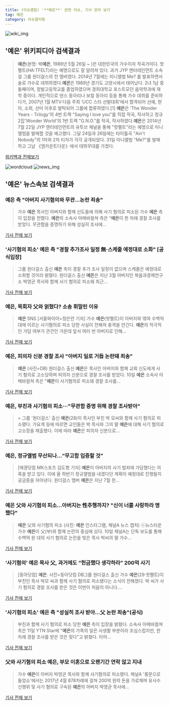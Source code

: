 ```yaml
---
title: (이슈클립) '**예은**' 관련 이슈, 기사 모아 보기
tag: 예은
category: 이슈클리핑
---
```

![wiki_img](https://user-images.githubusercontent.com/42597476/44503234-41136a80-a6d0-11e8-9071-6fc6418eafe4.png)
## **'**예은**'** 위키피디아 검색결과
>**예은**(본명: 박**예은**, 1989년 5월 26일 ~ )은 대한민국의 가수이자 작곡가이다. 핫펠트(HA:TFELT)라는 예명으로도 잘 알려져 있다. 과거 JYP 엔터테인먼트 소속 걸 그룹 원더걸스의 전 멤버였다. 2014년 7월에는 미니앨범 Me? 를 발표하면서 솔로 가수로 데뷔하였다.**예은**은 1989년 경기도 고양시에서 태어났다. 2녀 1남 중 둘째이며, 정발고등학교를 졸업하였으며 경희대학교 포스트모던 음악학과에 재학 중이다. 개인적으로 댄스 동아리나 보컬 동아리 등을 통해 가수 데뷔를 준비하다가, 2007년 1월 MTV·다음 주최 ‘UCC 스타 선발대회’에서 합격되어 선예, 현아, 소희, 선미 이후로 발탁되어 그룹에 합류하였다.[1] **예은**은 'The Wonder Years - Trilogy'의 4번 트랙 "Saying I love you"를 직접 작곡, 작사하고 정규 2집'Wonder World'의 1번 트랙 "G.N.O."를 작곡, 작사하였다.**예은**은 2014년 7월 22일 JYP 엔터테인먼트의 유투브 채널을 통해 "핫펠트"라는 예명으로 미니앨범을 발매할 것을 예고했다. 그달 24일과 26일에는 타이틀곡 "Ain't Nobody"의 1차와 2차 티저가 각각 공개되었다. 31일 미니앨범 "Me?"를 발매하고 그날 《엠카운트다운》에서 데뷔무대를 가졌다.

<a href="https://ko.wikipedia.org/wiki/예은" target="_blank">위키백과 전체보기</a>

![wordcloud](https://s3.ap-northeast-2.amazonaws.com/lyrics101-wordcloud/2018-09-11-1536633030.png)
![news_img](https://user-images.githubusercontent.com/42597476/44507050-1206f400-a6e4-11e8-8d98-7ffbfebb353f.png)
## **'**예은**'** 뉴스속보 검색결과
### **예은** 측 "아버지 사기혐의와 무관...논란 죄송"

>가수 **예은** 목사인 아버지와 함께 신도들에 의해 사기 혐의로 피소된 가수 **예은** 측이 입장을 전했다. **예은**의 소속사 아메바컬쳐 측은 “**예은**이 한 차례 경찰 조사를 받았다. 무관함을 증명하기 위해 성실히 조사에...

<a href="http://starin.edaily.co.kr/news/newspath.asp?newsid=01131606619339136" target="_blank">기사 전체 보기</a>

### '사기혐의 피소' **예은** 측 "경찰 추가조사 일정 無·스케줄 예정대로 소화" [공식입장]

>그룹 원더걸스 출신 **예은** 측이 경찰 추가 조사 일정이 없으며 스케줄은 예정대로 소화할 것이라 밝혔다.   원더걸스 출신 **예은**은 지난 3월 아버지인 복음과경제연구소 박영균 목사와 함께 사기 혐의로 피소돼 최근...

<a href="http://www.osen.co.kr/article/G1110986764" target="_blank">기사 전체 보기</a>

### **예은**, 목회자 父와 얽혔다? 소송 휘말린 이유

>**예은** SNS [서울와이어=정은란 기자] 가수 **예은**(핫펠트)이 아버지와 엮여 수백억대에 이르는 사기혐의로 피소 당한 사실이 전해져 충격을 안긴다. **예은**의 적극적인 가담 여부가 관건인 가운데 앞서 여러 번 아버지로 인해...

<a href="http://www.seoulwire.com/news/articleView.html?idxno=26003" target="_blank">기사 전체 보기</a>

### **예은**, 피의자 신분 경찰 조사 "아버지 일로 거듭 논란돼 죄송"

>**예은** (사진=DB) 원더걸스 출신 **예은**은 목사인 아버지와 함께 교회 신도에게 사기 혐의로 고소당하며 피의자 신분으로 경찰 조사를 받았다. 10일 **예은** 소속사 아메바컬쳐 측은 "**예은**이 사기혐의로 피소돼 경찰 조사를...

<a href="http://news.hankyung.com/article/201809110300I" target="_blank">기사 전체 보기</a>

### **예은**, 부친과 사기혐의 피소···"무관함 증명 위해 경찰 조사받아"

>= 그룹 '원더걸스' 출신 **예은**(28)이 목사인 부친 박 모씨와 함께 사기 혐의로 피소됐다. 가요계 등에 따르면 교인들은 박 목사와 그의 딸 **예은**에 대해 사기 혐의로 고소장을 제출했다. 이에 따라 **예은**은 피의자 신분으로...

<a href="http://www.newsis.com/view/?id=NISX20180911_0000414873&cID=10601&pID=10600" target="_blank">기사 전체 보기</a>

### **예은**, 정규앨범 무산되나…“무고함 입증할 것”

>[매경닷컴 MK스포츠 김도형 기자] **예은**이 아버지의 사기 범죄에 가담했다는 의혹을 받고 있다. 이에 올 하반기 정규앨범을 내겠다던 계획이 예정대로 진행될지 궁금증을 자아낸다. 원더걸스 멤버 **예은**은 지난 7월 한...

<a href="http://sports.mk.co.kr/view.php?year=2018&no=571107" target="_blank">기사 전체 보기</a>

### **예은** 父와 사기혐의 피소…아버지는 性추행까지? "신이 너를 사랑하라 명했다"

>**예은** 父와 사기혐의 피소 (사진: **예은** 인스타그램, 채널A 뉴스 캡처) ⓒ뉴스타운 가수 **예은**이 父(부)와 함께 논란의 중심에 섰다. 10일 채널A는 단독 보도를 통해 수백억 원 대의 사기 혐의로 논란을 빚은 목사 박씨의 딸 가수...

<a href="http://www.newstown.co.kr/news/articleView.html?idxno=340062" target="_blank">기사 전체 보기</a>

### ‘사기혐의’ **예은** 목사 父, 과거에도 “헌금했다 생각하라” 200억 사기

>[동아닷컴] **예은**. 사진=동아닷컴 DB그룹 원더걸스 출신 가수 **예은**(29·핫펠트)이 부친인 목사 박모 씨과 함께 사기 혐의로 피소됐다는 소식이 전해졌다. 박 씨가 사기 혐의로 경찰 조사를 받은 것은 이번이 처음이 아니다....

<a href="http://news.donga.com/3/all/20180911/91926943/2" target="_blank">기사 전체 보기</a>

### '사기혐의 피소' **예은** 측 "성실히 조사 받아...父 논란 죄송"(공식)

>부친과 함께 사기 혐의로 피소 당한 **예은** 측이 입장을 밝혔다. 소속사 아메바컬쳐 측은 11일 YTN Star에 "**예은**의 가족의 일은 사생활 부분이라 조심스럽지만, 한 차례 경찰 조사를 받은 것은 맞다"고 밝혔다. 이어...

<a href="http://www.ytn.co.kr/_sn/0117_201809110931503832" target="_blank">기사 전체 보기</a>

### 父와 사기혐의 피소 **예은**, 부모 이혼으로 오랜기간 연락 않고 지내

>가수 **예은**이 아버지 박영균 목사와 함께 사기혐의로 피소됐다. 채널A '풍문으로 들었쇼'에서는 2017년 4월 878차례에 걸쳐 200억 원의 돈을 가로채며 유사수신행위 및 사기 혐의로 구속된 **예은**의 아버지 박영균 목사에...

<a href="http://www.yeongnam.com/mnews/newsview.do?mode=newsView&newskey=20180911.990011056281855" target="_blank">기사 전체 보기</a>


